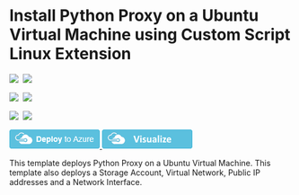 # Install Python Proxy on a Ubuntu Virtual Machine using Custom Script Linux Extension

<IMG SRC="https://azurequickstartsservice.blob.core.windows.net/badges/python-proxy-on-ubuntu/PublicLastTestDate.svg" />&nbsp;
<IMG SRC="https://azurequickstartsservice.blob.core.windows.net/badges/python-proxy-on-ubuntu/PublicDeployment.svg" />&nbsp;

<IMG SRC="https://azurequickstartsservice.blob.core.windows.net/badges/python-proxy-on-ubuntu/FairfaxLastTestDate.svg" />&nbsp;
<IMG SRC="https://azurequickstartsservice.blob.core.windows.net/badges/python-proxy-on-ubuntu/FairfaxDeployment.svg" />&nbsp;

<IMG SRC="https://azurequickstartsservice.blob.core.windows.net/badges/python-proxy-on-ubuntu/BestPracticeResult.svg" />&nbsp;
<IMG SRC="https://azurequickstartsservice.blob.core.windows.net/badges/python-proxy-on-ubuntu/CredScanResult.svg" />&nbsp;

<a href="https://portal.azure.com/#create/Microsoft.Template/uri/https%3A%2F%2Fraw.githubusercontent.com%2FAzure%2Fazure-quickstart-templates%2Fmaster%2Fpython-proxy-on-ubuntu%2Fazuredeploy.json" target="_blank">
    <img src="https://raw.githubusercontent.com/Azure/azure-quickstart-templates/master/1-CONTRIBUTION-GUIDE/images/deploytoazure.png"/>
</a>
<a href="http://armviz.io/#/?load=https%3A%2F%2Fraw.githubusercontent.com%2FAzure%2Fazure-quickstart-templates%2Fmaster%2Fpython-proxy-on-ubuntu%2Fazuredeploy.json" target="_blank">
    <img src="https://raw.githubusercontent.com/Azure/azure-quickstart-templates/master/1-CONTRIBUTION-GUIDE/images/visualizebutton.png"/>
</a>

This template deploys Python Proxy on a Ubuntu Virtual Machine. This template also deploys a Storage Account, Virtual Network, Public IP addresses and a Network Interface.

